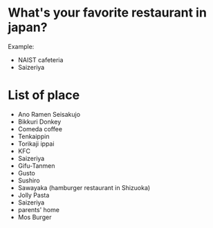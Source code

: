 # What's your favorite restaurant in japan?
 Example:
- NAIST cafeteria
- Saizeriya
# List of place
- Ano Ramen Seisakujo
- Bikkuri Donkey
- Comeda coffee
- Tenkaippin
- Torikaji ippai
- KFC
- Saizeriya
- Gifu-Tanmen
- Gusto
- Sushiro
- Sawayaka (hamburger restaurant in Shizuoka)
- Jolly Pasta
- Saizeriya
- parents' home
- Mos Burger
